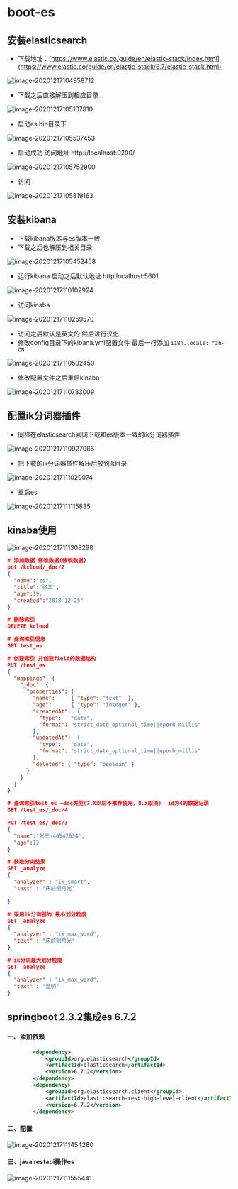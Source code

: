 # boot-es

## 安装elasticsearch

- 下载地址：[https://www.elastic.co/guide/en/elastic-stack/index.html](https://www.elastic.co/guide/en/elastic-stack/6.7/elastic-stack.html)

![image-20201217104958712](README.assets/image-20201217104958712.png)

- 下载之后直接解压到相应目录

![image-20201217105107810](README.assets/image-20201217105107810.png)

- 启动es bin目录下

![image-20201217105537453](README.assets/image-20201217105537453.png)

- 启动成功 访问地址 http://localhost:9200/

![image-20201217105752900](README.assets/image-20201217105752900.png)

- 访问

![image-20201217105819163](README.assets/image-20201217105819163.png)

##  安装kibana

- 下载kibana版本与es版本一致
- 下载之后也解压到相关目录

![image-20201217105452458](README.assets/image-20201217105452458.png)

- 运行kibana 启动之后默认地址 http:localhost:5601

![image-20201217110102924](README.assets/image-20201217110102924.png)

- 访问kinaba

![image-20201217110259570](README.assets/image-20201217110259570.png)

- 访问之后默认是英文的 然后进行汉化 
- 修改config目录下的kibana.yml配置文件 最后一行添加 `i18n.locale: "zh-CN`

![image-20201217110502450](README.assets/image-20201217110502450.png)

- 修改配置文件之后重启kinaba

![image-20201217110733009](README.assets/image-20201217110733009.png)



## 配置ik分词器插件

- 同样在elasticsearch官网下载和es版本一致的ik分词器插件

![image-20201217110927066](README.assets/image-20201217110927066.png)

- 把下载的ik分词器插件解压后放到ik目录

![image-20201217111020074](README.assets/image-20201217111020074.png)

- 重启es

![image-20201217111115835](README.assets/image-20201217111115835.png)

## kinaba使用

![image-20201217111308298](README.assets/image-20201217111308298.png)

```json
# 添加数据 修改数据(修改数据)
put /kcloud/_doc/2
{
  "name":"zs",
  "title":"张三",
  "age":19,
  "created":"2018-12-25"
}

# 删除索引
DELETE kcloud

# 查询索引信息
GET test_es

# 创建索引 并创建field的数据结构
PUT /test_es
{
  "mappings": {
    "_doc": { 
      "properties": { 
        "name":     { "type": "text"  }, 
        "age":      { "type": "integer" },  
        "createdAt":  {
          "type":   "date", 
          "format": "strict_date_optional_time||epoch_millis"
        },
        "updatedAt":  {
          "type":   "date", 
          "format": "strict_date_optional_time||epoch_millis"
        },
        "deleted": { "type": "boolean" }
      }
    }
  }
}

# 查询索引test_es —doc类型(7.X以后不推荐使用，8.x取消)  id为4的数据记录
GET /test_es/_doc/4

PUT /test_es/_doc/3
{
  "name":"张三-46542634",
  "age":12
}

# 获取分词结果
GET _analyze
{
  "analyzer" : "ik_smart",  
  "text" : "床前明月光"
  
} 

# 采用ik分词器的 最小划分粒度
GET _analyze
{
  "analyzer" : "ik_max_word",  
  "text" : "床前明月光"
} 

# ik分词最大划分粒度
GET _analyze
{
  "analyzer" : "ik_max_word",
  "text" : "温明"
}
```



## springboot 2.3.2集成es 6.7.2

#### 一、添加依赖

```xml
        <dependency>
            <groupId>org.elasticsearch</groupId>
            <artifactId>elasticsearch</artifactId>
            <version>6.7.2</version>
        </dependency>
        <dependency>
            <groupId>org.elasticsearch.client</groupId>
            <artifactId>elasticsearch-rest-high-level-client</artifactId>
            <version>6.7.2</version>
        </dependency>
```

#### 二、配置

![image-20201217111454280](README.assets/image-20201217111454280.png)

#### 三、java restapi操作es

![image-20201217111555441](README.assets/image-20201217111555441.png)